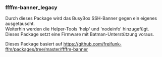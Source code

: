 ### ffffm-banner_legacy
Durch dieses Package wird das BusyBox SSH-Banner gegen ein eigenes ausgetauscht.  
Weiterhin werden die Helper-Tools 'help' und 'nodeinfo' hinzugefügt.  
Dieses Package setzt eine Firmware mit Batman-Unterstützung voraus.
   
Dieses Package basiert auf https://github.com/freifunk-ffm/packages/tree/master/ffffm-banner

